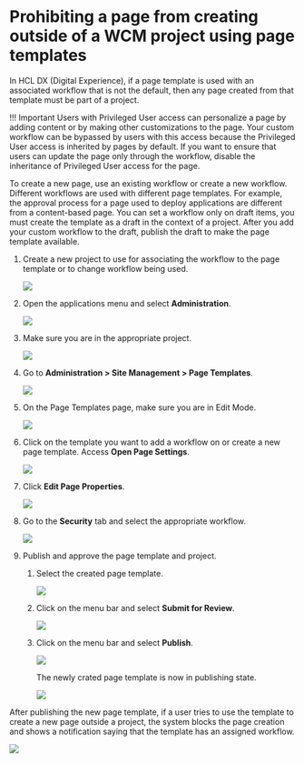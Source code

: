 #  Prohibiting a page from creating outside of a WCM project using page templates


In HCL DX (Digital Experience), if a page template is used with an associated workflow that is not the default, then any page created from that template must be part of a project.


!!! Important
    Users with Privileged User access can personalize a page by adding content or by making other customizations to the page. Your custom workflow can be bypassed by users with this access because the Privileged User access is inherited by pages by default. If you want to ensure that users can update the page only through the workflow, disable the inheritance of Privileged User access for the page.


To create a new page, use an existing workflow or create a new workflow. Different workflows are used with different page templates. For example, the approval process for a page used to deploy applications are different from a content-based page.
You can set a workflow only on draft items, you must create the template as a draft in the context of a project. After you add your custom workflow to the draft, publish the draft to make the page template available.

1. Create a new project to use for associating the workflow to the page template or to change workflow being used.

    ![](../../../../../images/Workflow_new_project.png)

2. Open the applications menu and select **Administration**.

    ![](../../../../../images/Workflow_Administration.png)

3. Make sure you are in the appropriate project.

    ![](../../../../../images/Workflow_Select_project.png)

4. Go to **Administration > Site Management > Page Templates**.

    ![](../../../../../images/Workflow_Page_template.png)

5. On the Page Templates page, make sure you are in Edit Mode.

    ![](../../../../../images/Workflow_edit_mode.png)

6. Click on the template you want to add a workflow on or create a new page template. Access **Open Page Settings**.

    ![](../../../../../images/Workflow_page_setting.png)

7. Click **Edit Page Properties**.

    ![](../../../../../images/Workflow_page_properties.png)

8. Go to the **Security** tab and select the appropriate workflow.

    ![](../../../../../images/Workflow_Security.png)

9. Publish and approve the page template and project.

    1. Select the created page template.

        ![](../../../../../images/Workflow_publish1.png)

    2. Click on the menu bar and select **Submit for Review**.

        ![](../../../../../images/Workflow_publish2.png)

    3. Click on the menu bar and select **Publish**.
        
        ![](../../../../../images/Workflow_publish3.png)

        The newly crated page template is now in publishing state.

        ![](../../../../../images/Workflow_publish4.png)
    
After publishing the new page template, if a user tries to use the template to create a new page outside a project, the system blocks the page creation and shows a notification saying that the template has an assigned workflow.

![](../../../../../images/Workflow_Output.png)